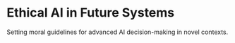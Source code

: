 # Ethical AI in Future Systems

Setting moral guidelines for advanced AI decision-making in novel contexts.